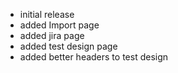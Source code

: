 * initial release
* added Import page
* added jira page
* added test design page
* added better headers to test design
